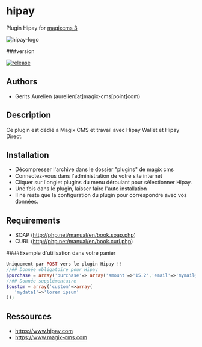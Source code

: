 # hipay
Plugin Hipay for [magixcms 3](https://www.magix-cms.com)

![hipay-logo](https://user-images.githubusercontent.com/356674/51309535-eeeb3100-1a44-11e9-96b1-7ca3833cb1a3.png)

###version 

[![release](https://img.shields.io/github/release/magix-cms/hipay.svg)](https://github.com/magix-cms/hipay/releases/latest)

Authors
-------

* Gerits Aurelien (aurelien[at]magix-cms[point]com)

## Description
Ce plugin est dédié a Magix CMS et travail avec Hipay Wallet et Hipay Direct.

## Installation
 * Décompresser l'archive dans le dossier "plugins" de magix cms
 * Connectez-vous dans l'administration de votre site internet
 * Cliquer sur l'onglet plugins du menu déroulant pour sélectionner Hipay.
 * Une fois dans le plugin, laisser faire l'auto installation
 * Il ne reste que la configuration du plugin pour correspondre avec vos données.
 
 Requirements
   ------------
   * SOAP (http://php.net/manual/en/book.soap.php)
   * CURL (http://php.net/manual/en/book.curl.php)
   
 ####Exemple d'utilisation dans votre panier
 ```php
 Uniquement par POST vers le plugin Hipay !!
 //## Donnée obligatoire pour Hipay
 $purchase = array('purchase'=> array('amount'=>'15.2','email'=>'mymail@mail.com'));
 //## Donnée supplémentaire
 $custom = array('custom'=>array(
    'mydata1'=>'lorem ipsum'
 ));
````

 Ressources
 -----
  * https://www.hipay.com
  * https://www.magix-cms.com
  

